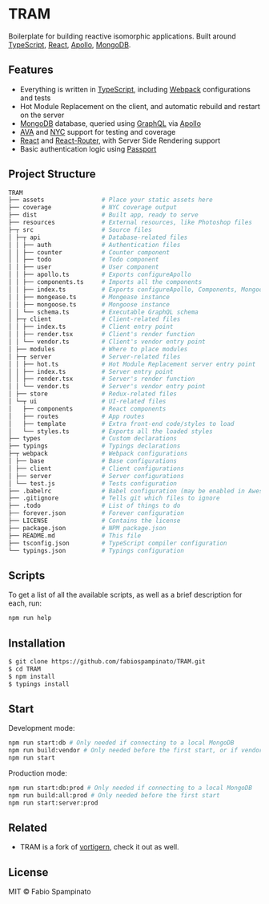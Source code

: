 
# TRAM

Boilerplate for building reactive isomorphic applications. Built around [TypeScript](http://www.typescriptlang.org), [React](https://github.com/facebook/react), [Apollo](http://www.apollodata.com), [MongoDB](https://www.mongodb.com).

## Features

- Everything is written in [TypeScript](http://www.typescriptlang.org), including [Webpack](https://webpack.js.org) configurations and tests
- Hot Module Replacement on the client, and automatic rebuild and restart on the server
- [MongoDB](https://www.mongodb.com) database, queried using [GraphQL](http://graphql.org) via [Apollo](http://www.apollodata.com)
- [AVA](https://github.com/avajs/ava) and [NYC](https://github.com/istanbuljs/nyc) support for testing and coverage
- [React](https://github.com/facebook/react) and [React-Router](https://reacttraining.com/react-router), with Server Side Rendering support
- Basic authentication logic using [Passport](http://passportjs.org)

## Project Structure
```bash
TRAM
├── assets                # Place your static assets here
├── coverage              # NYC coverage output
├── dist                  # Built app, ready to serve
├── resources             # External resources, like Photoshop files
├─┬ src                   # Source files
│ ├─┬ api                 # Database-related files
│ │ ├── auth              # Authentication files
│ │ ├── counter           # Counter component
│ │ ├── todo              # Todo component
│ │ ├── user              # User component
│ │ ├── apollo.ts         # Exports configureApollo
│ │ ├── components.ts     # Imports all the components
│ │ ├── index.ts          # Exports configureApollo, Components, Mongoose, Mongease and Schema
│ │ ├── mongease.ts       # Mongease instance
│ │ ├── mongoose.ts       # Mongoose instance
│ │ └── schema.ts         # Executable GraphQL schema
│ ├─┬ client              # Client-related files
│ │ ├── index.ts          # Client entry point
│ │ ├── render.tsx        # Client's render function
│ │ └── vendor.ts         # Client's vendor entry point
│ ├── modules             # Where to place modules
│ ├─┬ server              # Server-related files
│ │ ├── hot.ts            # Hot Module Replacement server entry point
│ │ ├── index.ts          # Server entry point
│ │ ├── render.tsx        # Server's render function
│ │ └── vendor.ts         # Server's vendor entry point
│ ├── store               # Redux-related files
│ └─┬ ui                  # UI-related files
│   ├── components        # React components
│   ├── routes            # App routes
│   ├── template          # Extra front-end code/styles to load
│   └── styles.ts         # Exports all the loaded styles
├── types                 # Custom declarations
├── typings               # Typings declarations
├─┬ webpack               # Webpack configurations
│ ├── base                # Base configurations
│ ├── client              # Client configurations
│ ├── server              # Server configurations
│ └── test.js             # Tests configuration
├── .babelrc              # Babel configuration (may be enabled in Awesome Typescript Loader)
├── .gitignore            # Tells git which files to ignore
├── .todo                 # List of things to do
├── forever.json          # Forever configuration
├── LICENSE               # Contains the license
├── package.json          # NPM package.json
├── README.md             # This file
├── tsconfig.json         # TypeScript compiler configuration
└── typings.json          # Typings configuration
```

## Scripts

To get a list of all the available scripts, as well as a brief description for each, run:

```bash
npm run help
```

## Installation

```bash
$ git clone https://github.com/fabiospampinato/TRAM.git
$ cd TRAM
$ npm install
$ typings install
```

## Start

Development mode:

```bash
npm run start:db # Only needed if connecting to a local MongoDB
npm run build:vendor # Only needed before the first start, or if vendor dependencies change
npm run start
```

Production mode:

```bash
npm run start:db:prod # Only needed if connecting to a local MongoDB
npm run build:all:prod # Only needed before the first start
npm run start:server:prod
```

## Related

- TRAM is a fork of [vortigern](https://github.com/barbar/vortigern), check it out as well.

## License

MIT © Fabio Spampinato
